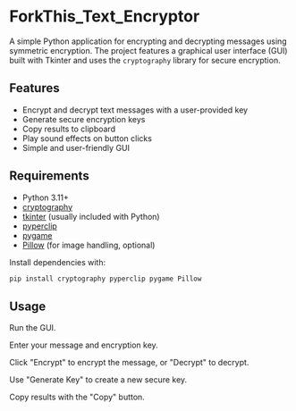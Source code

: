 # ForkThis_Text_Encryptor

A simple Python application for encrypting and decrypting messages using symmetric encryption. The project features a graphical user interface (GUI) built with Tkinter and uses the `cryptography` library for secure encryption.

## Features

- Encrypt and decrypt text messages with a user-provided key
- Generate secure encryption keys
- Copy results to clipboard
- Play sound effects on button clicks
- Simple and user-friendly GUI

## Requirements

- Python 3.11+
- [cryptography](https://pypi.org/project/cryptography/)
- [tkinter](https://docs.python.org/3/library/tkinter.html) (usually included with Python)
- [pyperclip](https://pypi.org/project/pyperclip/)
- [pygame](https://pypi.org/project/pygame/)
- [Pillow](https://pypi.org/project/Pillow/) (for image handling, optional)

Install dependencies with:

```sh
pip install cryptography pyperclip pygame Pillow
```
## Usage
Run the GUI.

Enter your message and encryption key.

Click "Encrypt" to encrypt the message, or "Decrypt" to decrypt.

Use "Generate Key" to create a new secure key.

Copy results with the "Copy" button.
